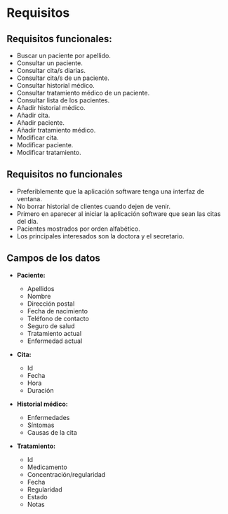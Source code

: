 # **Requisitos**
## **Requisitos funcionales:**

  - Buscar un paciente por apellido.
  - Consultar un paciente.
  - Consultar cita/s diarias.
  - Consultar cita/s de un paciente.
  - Consultar historial médico.
  - Consultar tratamiento médico de un paciente.
  - Consultar lista de los pacientes.
  - Añadir historial médico.
  - Añadir cita.
  - Añadir paciente.
  - Añadir tratamiento médico.
  - Modificar cita.
  - Modificar paciente.
  - Modificar tratamiento.

## **Requisitos no funcionales**

  - Preferiblemente que la aplicación software tenga una interfaz de ventana.
  - No borrar historial de clientes cuando dejen de venir.
  - Primero en aparecer al iniciar la aplicación software que sean las citas del día.
  - Pacientes mostrados por orden alfabético.
  - Los principales interesados son la doctora  y el secretario.

## **Campos de los datos**

  - **Paciente:**

    + Apellidos
    + Nombre
    + Dirección postal
    + Fecha de nacimiento
    + Teléfono de contacto
    + Seguro de salud
    + Tratamiento actual
    + Enfermedad actual

  - **Cita:**

    + Id
    + Fecha
    + Hora
    + Duración

  - **Historial médico:**

    + Enfermedades
    + Síntomas
    + Causas de la cita

  - **Tratamiento:**

    + Id
    + Medicamento
    + Concentración/regularidad
    + Fecha
    + Regularidad
    + Estado
    + Notas

